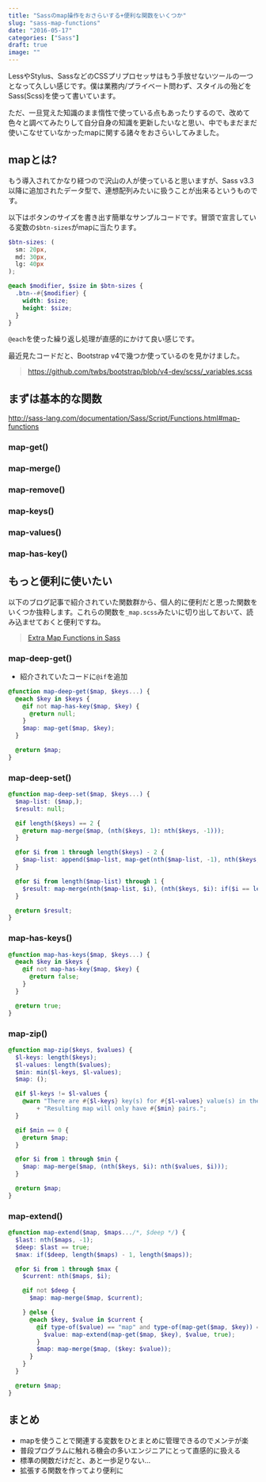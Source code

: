 ```yaml
---
title: "Sassのmap操作をおさらいする+便利な関数をいくつか"
slug: "sass-map-functions"
date: "2016-05-17"
categories: ["Sass"]
draft: true
image: ""
---
```



LessやStylus、SassなどのCSSプリプロセッサはもう手放せないツールの一つとなって久しい感じです。僕は業務内/プライベート問わず、スタイルの殆どをSass(Scss)を使って書いています。

ただ、一旦覚えた知識のまま惰性で使っている点もあったりするので、改めて色々と調べてみたりして自分自身の知識を更新したいなと思い、中でもまだまだ使いこなせていなかったmapに関する諸々をおさらいしてみました。


## mapとは?

もう導入されてかなり経つので沢山の人が使っていると思いますが、Sass v3.3以降に追加されたデータ型で、連想配列みたいに扱うことが出来るというものです。

以下はボタンのサイズを書き出す簡単なサンプルコードです。冒頭で宣言している変数の`$btn-sizes`がmapに当たります。

```scss
$btn-sizes: (
  sm: 20px,
  md: 30px,
  lg: 40px
);

@each $modifier, $size in $btn-sizes {
  .btn--#{$modifier} {
    width: $size;
    height: $size;
  }
}
```

`@each`を使った繰り返し処理が直感的にかけて良い感じです。

最近見たコードだと、Bootstrap v4で幾つか使っているのを見かけました。

> https://github.com/twbs/bootstrap/blob/v4-dev/scss/_variables.scss



## まずは基本的な関数

http://sass-lang.com/documentation/Sass/Script/Functions.html#map-functions

### map-get()

### map-merge()

### map-remove()

### map-keys()

### map-values()

### map-has-key()


## もっと便利に使いたい

以下のブログ記事で紹介されていた関数群から、個人的に便利だと思った関数をいくつか抜粋します。これらの関数を`_map.scss`みたいに切り出しておいて、読み込ませておくと便利ですね。

> [Extra Map Functions in Sass](http://www.sitepoint.com/extra-map-functions-sass/)


### map-deep-get()

* 紹介されていたコードに`@if`を追加

```scss:_map.scss
@function map-deep-get($map, $keys...) {
  @each $key in $keys {
    @if not map-has-key($map, $key) {
      @return null;
    }
    $map: map-get($map, $key);
  }

  @return $map;
}
```


### map-deep-set()

```scss:_map.scss
@function map-deep-set($map, $keys...) {
  $map-list: ($map,);
  $result: null;

  @if length($keys) == 2 {
    @return map-merge($map, (nth($keys, 1): nth($keys, -1)));
  }

  @for $i from 1 through length($keys) - 2 {
    $map-list: append($map-list, map-get(nth($map-list, -1), nth($keys, $i)));
  }

  @for $i from length($map-list) through 1 {
    $result: map-merge(nth($map-list, $i), (nth($keys, $i): if($i == length($map-list), nth($keys, -1), $result)));
  }

  @return $result;
}
```


### map-has-keys()

```scss:_map.scss
@function map-has-keys($map, $keys...) {
  @each $key in $keys {
    @if not map-has-key($map, $key) {
      @return false;
    }
  }

  @return true;
}
```



### map-zip()

```scss:_map.scss
@function map-zip($keys, $values) {
  $l-keys: length($keys);
  $l-values: length($values);
  $min: min($l-keys, $l-values);
  $map: ();

  @if $l-keys != $l-values {
    @warn "There are #{$l-keys} key(s) for #{$l-values} value(s) in the map for `map-zip`. "
        + "Resulting map will only have #{$min} pairs.";
  }

  @if $min == 0 {
    @return $map;
  }

  @for $i from 1 through $min {
    $map: map-merge($map, (nth($keys, $i): nth($values, $i)));
  }

  @return $map;
}
```


### map-extend()

```scss:_map.scss
@function map-extend($map, $maps.../*, $deep */) {
  $last: nth($maps, -1);
  $deep: $last == true;
  $max: if($deep, length($maps) - 1, length($maps));

  @for $i from 1 through $max {
    $current: nth($maps, $i);

    @if not $deep {
      $map: map-merge($map, $current);

    } @else {
      @each $key, $value in $current {
        @if type-of($value) == "map" and type-of(map-get($map, $key)) == "map" {
          $value: map-extend(map-get($map, $key), $value, true);
        }
        $map: map-merge($map, ($key: $value));
      }
    }
  }

  @return $map;
}
```


## まとめ

* mapを使うことで関連する変数をひとまとめに管理できるのでメンテが楽
* 普段プログラムに触れる機会の多いエンジニアにとって直感的に扱える
* 標準の関数だけだと、あと一歩足りない...
* 拡張する関数を作ってより便利に
